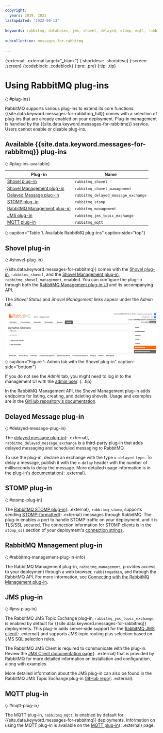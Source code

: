 ```yaml
---
copyright:
  years: 2019, 2022
lastupdated: "2022-09-13"

keywords: rabbitmq, databases, jms, shovel, delayed, stomp, mqtt, rabbitmq plug-in

subcollection: messages-for-rabbitmq

---
```


{:external: .external target="_blank"}
{:shortdesc: .shortdesc}
{:screen: .screen}
{:codeblock: .codeblock}
{:pre: .pre}
{:tip: .tip}


# Using RabbitMQ plug-ins
{: #plug-ins}

RabbitMQ supports various plug-ins to extend its core functions. {{site.data.keyword.messages-for-rabbitmq_full}} comes with a selection of plug-ins that are already enabled on your deployment. Plug-in management is handled by the {{site.data.keyword.messages-for-rabbitmq}} service. Users cannot enable or disable plug-ins.

## Available {{site.data.keyword.messages-for-rabbitmq}} plug-ins
{: #plug-ins-available}

| Plug-in | Name  |
| ------- | ------- |
| [Shovel plug-in](#shovel-plug-in) | `rabbitmq_shovel`  |
| [Shovel Management plug-in](#delayed-message-plug-in)| `rabbitmq_shovel_management` |
| [Delayed Message plug-in](#delayed-message-plug-in) | `rabbitmq_delayed_message_exchange` |
| [STOMP plug-in](#stomp-plug-in) | `rabbitmq_stomp` |
| [RabbitMQ Management plug-in](#rabbitmq-management-plug-in) | `rabbitmq_management` |
| [JMS plug-in](#jms-plug-in) | `rabbitmq_jms_topic_exchange` |
| [MQTT plug-in](#mqtt-plug-in) | `rabbitmq_mqtt` |
{: caption="Table 1. Available RabbitMQ plug-ins" caption-side="top"}


## Shovel plug-in
{: #shovel-plug-in}

{{site.data.keyword.messages-for-rabbitmq}} comes with the [Shovel plug-in](https://www.rabbitmq.com/shovel.html), `rabbitmq_shovel`, and the [Shovel Management plug-in](https://github.com/rabbitmq/rabbitmq-shovel-management), `rabbitmq_shovel_management`, enabled. You can configure the plug-in through both the [RabbitMQ Management plug-in UI](#rabbitmq-management-plug-in) and its accompanying API.

The _Shovel Status_ and _Shovel Management_ links appear under the _Admin_ tab.

![Admin tab with the Shovel plug-in](images/plugins-shovel-ui.png){: caption="Figure 1. Admin tab with the Shovel plug-in" caption-side="bottom"}

If you do not see the _Admin_ tab, you might need to log in to the management UI with the [admin user](/docs/messages-for-rabbitmq?topic=messages-for-rabbitmq-user-management&interface=ui#user-management-set-admin-password-ui). 
{: .tip}

In the RabbitMQ Management API, the Shovel Management plug-in adds endpoints for listing, creating, and deleting shovels. Usage and examples are in the [GitHub repository's documentation](https://github.com/rabbitmq/rabbitmq-shovel-management#usage).

## Delayed Message plug-in
{: #delayed-message-plug-in}

The [delayed message plug-in](https://github.com/rabbitmq/rabbitmq-delayed-message-exchange){: .external}, `rabbitmq_delayed_message_exchange` is a third-party plug-in that adds delayed messaging and scheduled messaging to RabbitMQ. 

To use the plug-in, declare an exchange with the type `x-delayed-type`. To delay a message, publish it with the `x-delay` header with the number of milliseconds to delay the message. More detailed usage information is in the [plug-in's documentation](https://github.com/rabbitmq/rabbitmq-delayed-message-exchange#usage){: .external}.

## STOMP plug-in
{: #stomp-plug-in}

The [RabbitMQ STOMP plug-in](https://www.rabbitmq.com/stomp.html){: .external}, `rabbitmq_stomp`, supports sending [STOMP-formatted](http://stomp.github.io/){: .external} messages through RabbitMQ. The plug-in enables a port to handle STOMP traffic on your deployment, and it is TLS/SSL secured. The connection information for STOMP clients is in the `stomp_ssl` section of your deployment's [connection strings](/docs/messages-for-rabbitmq?topic=messages-for-rabbitmq-connection-strings#the-stomp_ssl-section).

## RabbitMQ Management plug-in
{: #rabbitmq-management-plug-in-info}

The RabbitMQ Management plug-in, `rabbitmq_management`, provides access to your deployment through a web browser, `rabbitmqadmin`, and through the RabbitMQ API. For more information, see [Connecting with the RabbitMQ Management plug-in](/docs/messages-for-rabbitmq?topic=messages-for-rabbitmq-rabbitmq-management-plugin). 

## JMS plug-in
{: #jms-plug-in}

The RabbitMQ JMS Topic Exchange plug-in, `rabbitmq_jms_topic_exchange`, is enabled by default for {{site.data.keyword.messages-for-rabbitmq}} deployments. This plug-in adds server-side support for the [RabbitMQ JMS client](https://github.com/rabbitmq/rabbitmq-jms-client){: .external} and supports JMS topic routing plus selection based on JMS SQL selection rules.

The RabbitMQ JMS Client is required to communicate with the plug-in. Review the [JMS Client documentation page](https://www.rabbitmq.com/jms-client.html){: .external} that is provided by RabbitMQ for more detailed information on installation and configuration, along with examples.

More detailed information about the JMS plug-in can also be found in the RabbitMQ JMS Topic Exchange plug-in [GitHub repo](https://github.com/rabbitmq/rabbitmq-jms-topic-exchange){: .external}. 

## MQTT plug-in
{: #mqtt-plug-in}

The MQTT plug-in, `rabbitmq_mqtt`, is enabled by default for {{site.data.keyword.messages-for-rabbitmq}} deployments. Information on using the MQTT plug-in is available on the [MQTT plug-in](https://www.rabbitmq.com/mqtt.html){: .external} page. 